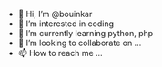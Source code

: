 - 👋 Hi, I’m @bouinkar
- 👀 I’m interested in coding
- 🌱 I’m currently learning python, php
- 💞️ I’m looking to collaborate on ...
- 📫 How to reach me ...

<!---
bouinkar/bouinkar is a ✨ special ✨ repository because its `README.md` (this file) appears on your GitHub profile.
You can click the Preview link to take a look at your changes.
--->

